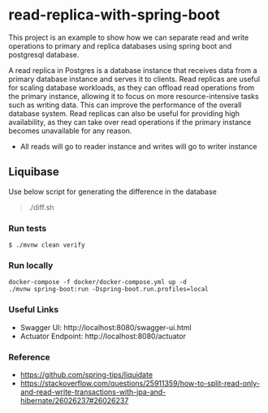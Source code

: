 # read-replica-with-spring-boot
This project is an example to show how we can separate read and write operations to primary and replica databases using spring boot and postgresql database.

A read replica in Postgres is a database instance that receives data from a primary database instance and serves it to clients. Read replicas are useful for scaling database workloads, as they can offload read operations from the primary instance, allowing it to focus on more resource-intensive tasks such as writing data. This can improve the performance of the overall database system. Read replicas can also be useful for providing high availability, as they can take over read operations if the primary instance becomes unavailable for any reason.

 - All reads will go to reader instance and writes will go to writer instance

## Liquibase
Use below script for generating the difference in the database

> ./diff.sh


### Run tests
`$ ./mvnw clean verify`

### Run locally
```shell
docker-compose -f docker/docker-compose.yml up -d
./mvnw spring-boot:run -Dspring-boot.run.profiles=local
```


### Useful Links
* Swagger UI: http://localhost:8080/swagger-ui.html
* Actuator Endpoint: http://localhost:8080/actuator

### Reference
 - https://github.com/spring-tips/liquidate
 - https://stackoverflow.com/questions/25911359/how-to-split-read-only-and-read-write-transactions-with-jpa-and-hibernate/26026237#26026237
